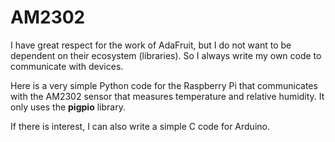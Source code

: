 # AM2302

I have great respect for the work of AdaFruit, but I do not want to be dependent on their ecosystem (libraries).  So I always write my own code to communicate with devices.

Here is a very simple Python code for the Raspberry Pi that communicates with the AM2302 sensor that measures temperature and relative humidity. It only uses the **pigpio** library.

If there is interest, I can also write a simple C code for Arduino.
